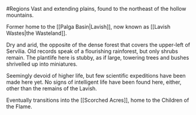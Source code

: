 #Regions 
Vast and extending plains, found to the northeast of the hollow mountains.

Former home to the [[Palga Basin|Lavish]], now known as [[Lavish Wastes|the Wasteland]].

Dry and arid, the opposite of the dense forest that covers the upper-left of Servilia.
Old records speak of a flourishing rainforest, but only shrubs remain.
The plantlife here is stubby, as if large, towering trees and bushes shrivelled up into miniatures.

Seemingly devoid of higher life, but few scientific expeditions have been made here yet.
No signs of intelligent life have been found here, either, other than the remains of the Lavish.

Eventually transitions into the [[Scorched Acres]], home to the Children of the Flame.

 
